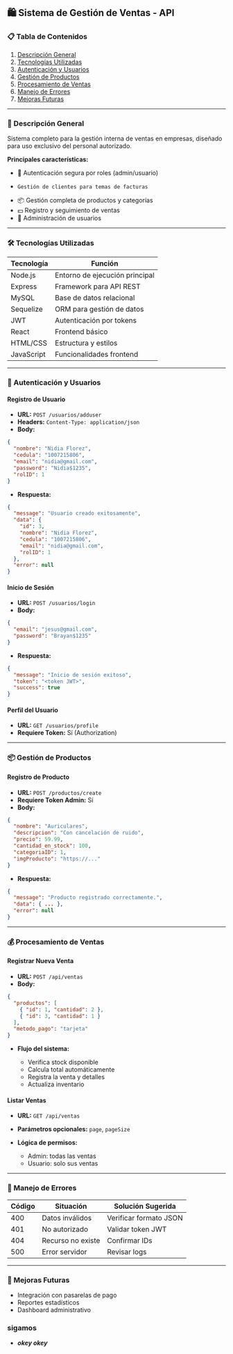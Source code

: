 ## 🛍️ Sistema de Gestión de Ventas - API

### 📋 Tabla de Contenidos

1. [Descripción General](#descripción-general)
2. [Tecnologías Utilizadas](#tecnologías-utilizadas)
3. [Autenticación y Usuarios](#autenticación-y-usuarios)
4. [Gestión de Productos](#gestión-de-productos)
5. [Procesamiento de Ventas](#procesamiento-de-ventas)
6. [Manejo de Errores](#manejo-de-errores)
7. [Mejoras Futuras](#mejoras-futuras)

---

### 🌟 Descripción General

Sistema completo para la gestión interna de ventas en empresas, diseñado para uso exclusivo del personal autorizado.

**Principales características:**

* 🔐 Autenticación segura por roles (admin/usuario)
*     Gestión de clientes para temas de facturas
* 📦 Gestión completa de productos y categorías
* 💵 Registro y seguimiento de ventas
* 👥 Administración de usuarios

---

### 🛠️ Tecnologías Utilizadas

| Tecnología | Función                        |
| ---------- | ------------------------------ |
| Node.js    | Entorno de ejecución principal |
| Express    | Framework para API REST        |
| MySQL      | Base de datos relacional       |
| Sequelize  | ORM para gestión de datos      |
| JWT        | Autenticación por tokens       |
| React      | Frontend básico                |
| HTML/CSS   | Estructura y estilos           |
| JavaScript | Funcionalidades frontend       |

---

### 🔐 Autenticación y Usuarios

#### Registro de Usuario

* **URL:** `POST /usuarios/adduser`
* **Headers:** `Content-Type: application/json`
* **Body:**

```json
{
  "nombre": "Nidia Florez",
  "cedula": "1007215806",
  "email": "nidia@gmail.com",
  "password": "Nidia$1235",
  "rolID": 1
}
```

* **Respuesta:**

```json
{
  "message": "Usuario creado exitosamente",
  "data": {
    "id": 3,
    "nombre": "Nidia Florez",
    "cedula": "1007215806",
    "email": "nidia@gmail.com",
    "rolID": 1
  },
  "error": null
}
```

#### Inicio de Sesión

* **URL:** `POST /usuarios/login`
* **Body:**

```json
{
  "email": "jesus@gmail.com",
  "password": "Brayan$1235"
}
```

* **Respuesta:**

```json
{
  "message": "Inicio de sesión exitoso",
  "token": "<token JWT>",
  "success": true
}
```

#### Perfil del Usuario

* **URL:** `GET /usuarios/profile`
* **Requiere Token:** Sí (Authorization)

---

### 📦 Gestión de Productos

#### Registro de Producto

* **URL:** `POST /productos/create`
* **Requiere Token Admin:** Sí
* **Body:**

```json
{
  "nombre": "Auriculares",
  "descripcion": "Con cancelación de ruido",
  "precio": 59.99,
  "cantidad_en_stock": 100,
  "categoriaID": 1,
  "imgProducto": "https://..."
}
```

* **Respuesta:**

```json
{
  "message": "Producto registrado correctamente.",
  "data": { ... },
  "error": null
}
```

---

### 💰 Procesamiento de Ventas

#### Registrar Nueva Venta

* **URL:** `POST /api/ventas`
* **Body:**

```json
{
  "productos": [
    { "id": 1, "cantidad": 2 },
    { "id": 3, "cantidad": 1 }
  ],
  "metodo_pago": "tarjeta"
}
```

* **Flujo del sistema:**

  * Verifica stock disponible
  * Calcula total automáticamente
  * Registra la venta y detalles
  * Actualiza inventario

#### Listar Ventas

* **URL:** `GET /api/ventas`
* **Parámetros opcionales:** `page`, `pageSize`
* **Lógica de permisos:**

  * Admin: todas las ventas
  * Usuario: solo sus ventas

---

### 🚨 Manejo de Errores

| Código | Situación         | Solución Sugerida      |
| ------ | ----------------- | ---------------------- |
| 400    | Datos inválidos   | Verificar formato JSON |
| 401    | No autorizado     | Validar token JWT      |
| 404    | Recurso no existe | Confirmar IDs          |
| 500    | Error servidor    | Revisar logs           |

---

### 📌 Mejoras Futuras

* Integración con pasarelas de pago
* Reportes estadísticos
* Dashboard administrativo


### sigamos 
* ***okey okey***